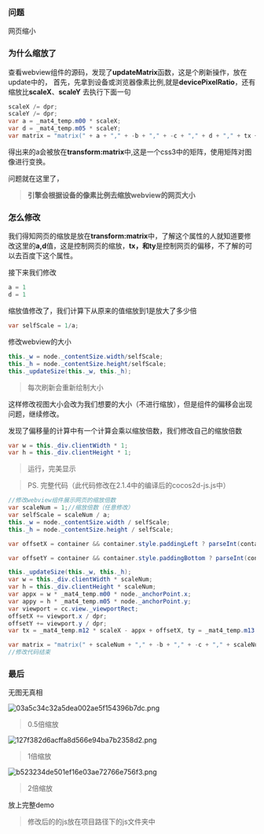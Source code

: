 ### 问题
网页缩小

### 为什么缩放了
查看webview组件的源码，发现了**updateMatrix**函数，这是个刷新操作，放在update中的，
首先，先拿到设备或浏览器像素比例,就是**devicePixelRatio**，还有缩放比**scaleX**、**scaleY**
去执行下面一句
 
 ``` java
scaleX /= dpr; 
 scaleY /= dpr; 
 var a = _mat4_temp.m00 * scaleX;
 var d = _mat4_temp.m05 * scaleY;
 var matrix = "matrix(" + a + "," + -b + "," + -c + "," + d + "," + tx + "," + -ty + ")";
```

得出来的a会被放在**transform:matrix**中,这是一个css3中的矩阵，使用矩阵对图像进行变换。

问题就在这里了，

> **引擎会根据设备的像素比例去缩放webview的网页大小**


### 怎么修改
我们得知网页的缩放是放在**transform:matrix**中，了解这个属性的人就知道要修改这里的**a,d**值，这是控制网页的缩放，**tx，和ty**是控制网页的偏移，不了解的可以去百度下这个属性。

接下来我们修改
``` java
a = 1
d = 1
```

缩放值修改了，我们计算下从原来的值缩放到1是放大了多少倍

``` java
var selfScale = 1/a;
```

修改webview的大小

``` java
this._w = node._contentSize.width/selfScale;
this._h = node._contentSize.height/selfScale;
this._updateSize(this._w, this._h);
```

> 每次刷新会重新绘制大小


这样修改视图大小会改为我们想要的大小（不进行缩放），但是组件的偏移会出现问题，继续修改。


发现了偏移量的计算中有一个计算会乘以缩放倍数，我们修改自己的缩放倍数
``` java
var w = this._div.clientWidth * 1;
var h = this._div.clientHeight * 1;
```

> 运行，完美显示


>PS. 完整代码（此代码修改在2.1.4中的编译后的cocos2d-js.js中）

 ``` java
//修改webview组件展示网页的缩放倍数
var scaleNum = 1;//缩放倍数（任意修改）
var selfScale = scaleNum / a;
this._w = node._contentSize.width / selfScale;
this._h = node._contentSize.height / selfScale;

var offsetX = container && container.style.paddingLeft ? parseInt(container.style.paddingLeft) : 0;

var offsetY = container && container.style.paddingBottom ? parseInt(container.style.paddingBottom) : 0;

this._updateSize(this._w, this._h);
var w = this._div.clientWidth * scaleNum;
var h = this._div.clientHeight * scaleNum;
var appx = w * _mat4_temp.m00 * node._anchorPoint.x;
var appy = h * _mat4_temp.m05 * node._anchorPoint.y;
var viewport = cc.view._viewportRect;
offsetX += viewport.x / dpr;
offsetY += viewport.y / dpr;
var tx = _mat4_temp.m12 * scaleX - appx + offsetX, ty = _mat4_temp.m13 * scaleY - appy + offsetY;

var matrix = "matrix(" + scaleNum + "," + -b + "," + -c + "," + scaleNum + "," + tx + "," + -ty + ")";
//修改代码结束
```

### 最后

无图无真相


![03a5c34c32a5dea002ae5f154396b7dc.png](https://s1.ax1x.com/2020/05/09/YQYD1K.png)
> 0.5倍缩放


![127f382d6acffa8d566e94ba7b2358d2.png](https://s1.ax1x.com/2020/05/09/YQYr6O.png)
> 1倍缩放

![b523234de501ef16e03ae72766e756f3.png](https://s1.ax1x.com/2020/05/09/YQYsXD.png)
> 2倍缩放


放上完整demo


> 修改后的的js放在项目路径下的js文件夹中


 